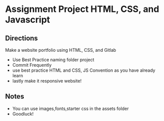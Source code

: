 # Assignment Project HTML, CSS, and Javascript

## Directions

Make a website portfolio using HTML, CSS, and Gitlab
- Use Best Practice naming folder project
- Commit Frequently
- use best practice HTML and CSS, JS Convention as you have already learn
- lastly make it responsive website!

## Notes
- You can use images,fonts,starter css in the assets folder
- Goodluck!